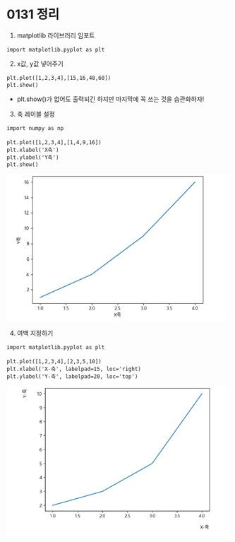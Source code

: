 # 0131 정리
1. matplotlib 라이브러리 임포트
```
import matplotlib.pyplot as plt
```

2. x값, y값 넣어주기
```
plt.plot([1,2,3,4],[15,16,48,60])
plt.show()
```
- plt.show()가 없어도 출력되긴 하지만 마지막에 꼭 쓰는 것을 습관화하자!

3. 축 레이블 설정
```
import numpy as np

plt.plot([1,2,3,4],[1,4,9,16])
plt.xlabel('X축')
plt.ylabel('Y축')
plt.show()
```
![alt text](./x%2Cy%EC%B6%95%20%EC%84%A4%EC%A0%95.png)

4. 여백 지정하기
```
import matplotlib.pyplot as plt

plt.plot([1,2,3,4],[2,3,5,10])
plt.xlabel('X-축', labelpad=15, loc='right)
plt.ylabel('Y-축', labelpad=20, loc='top')
```
![alt text](./x%2Cy%EC%B6%95%20%EC%97%AC%EB%B0%B1%EC%A7%80%EC%A0%95.png)
